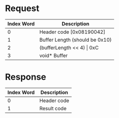 # Request

| Index Word | Description                    |
|------------|--------------------------------|
| 0          | Header code \[0x08190042\]     |
| 1          | Buffer Length (should be 0x10) |
| 2          | (bufferLength \<\< 4) \| 0xC   |
| 3          | void\* Buffer                  |

# Response

| Index Word | Description |
|------------|-------------|
| 0          | Header code |
| 1          | Result code |
